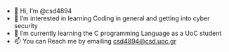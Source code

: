- 👋 Hi, I’m @csd4894
- 👀 I’m interested in learning Coding in general and getting into cyber security 
- 🌱 I’m currently learning the C programming Language as a UoC student
- 📫 You can Reach me by emailing csd4894@csd.uoc.gr

<!---
csd4894 is a ✨ special ✨ repository because its `README.md` (this file) appears on your GitHub profile.
You can click the Preview link to take a look at your changes.
--->
